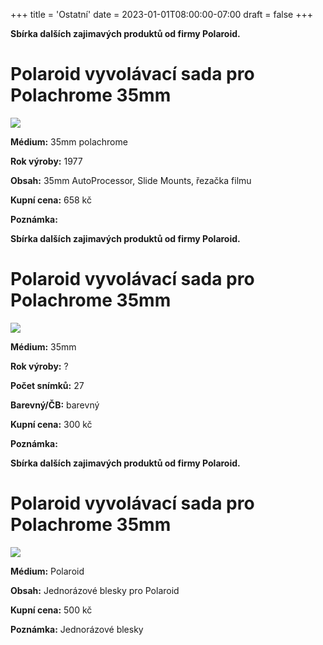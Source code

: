 +++
title = 'Ostatní'
date = 2023-01-01T08:00:00-07:00
draft = false
+++

**Sbírka dalších zajimavých produktů od firmy Polaroid.**

# Polaroid vyvolávací sada pro Polachrome 35mm

![](polachrome_develop_kit.jpg)

**Médium:** 35mm polachrome

**Rok výroby:**	1977
    
**Obsah:**	35mm AutoProcessor, Slide Mounts, řezačka filmu
    
**Kupní cena:**	658 kč
    
**Poznámka:**	

**Sbírka dalších zajimavých produktů od firmy Polaroid.**

# Polaroid vyvolávací sada pro Polachrome 35mm

![](waterproof_camera.jpg)

**Médium:** 35mm 

**Rok výroby:**	?
    
**Počet snímků:** 27

**Barevný/ČB:**	barevný
    
**Kupní cena:**	300 kč
    
**Poznámka:**	

**Sbírka dalších zajimavých produktů od firmy Polaroid.**

# Polaroid vyvolávací sada pro Polachrome 35mm

![](flash_cubes.jpg)

**Médium:** Polaroid
    
**Obsah:**	Jednorázové blesky pro Polaroid 
    
**Kupní cena:**	500 kč
    
**Poznámka:**	Jednorázové blesky